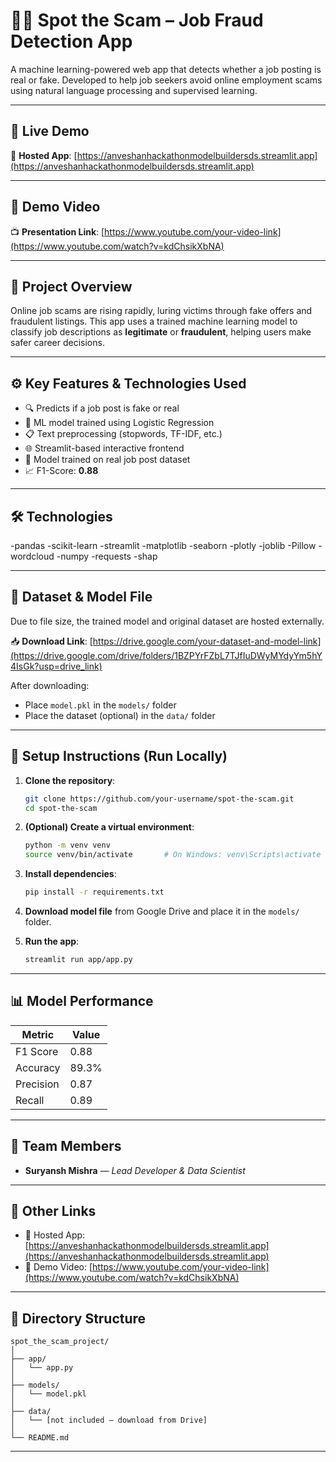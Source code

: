 # 🕵️‍♂️ Spot the Scam – Job Fraud Detection App

A machine learning-powered web app that detects whether a job posting is real or fake. Developed to help job seekers avoid online employment scams using natural language processing and supervised learning.

---

## 🚀 Live Demo

🔗 **Hosted App**: [https://anveshanhackathonmodelbuildersds.streamlit.app](https://anveshanhackathonmodelbuildersds.streamlit.app)

---

## 🎥 Demo Video

📺 **Presentation Link**: [https://www.youtube.com/your-video-link](https://www.youtube.com/watch?v=kdChsikXbNA)

---

## 🧠 Project Overview

Online job scams are rising rapidly, luring victims through fake offers and fraudulent listings. This app uses a trained machine learning model to classify job descriptions as **legitimate** or **fraudulent**, helping users make safer career decisions.

---

## ⚙️ Key Features & Technologies Used

- 🔍 Predicts if a job post is fake or real
- 🧠 ML model trained using Logistic Regression
- 📋 Text preprocessing (stopwords, TF-IDF, etc.)
- 🌐 Streamlit-based interactive frontend
- 🧪 Model trained on real job post dataset
- 📈 F1-Score: **0.88**

---

## 🛠️ Technologies

-pandas
-scikit-learn
-streamlit
-matplotlib
-seaborn
-plotly
-joblib
-Pillow
-wordcloud
-numpy
-requests
-shap

---

## 📁 Dataset & Model File

Due to file size, the trained model and original dataset are hosted externally.

📥 **Download Link**: [https://drive.google.com/your-dataset-and-model-link](https://drive.google.com/drive/folders/1BZPYrFZbL7TJfIuDWyMYdyYm5hY4IsGk?usp=drive_link)

After downloading:

- Place `model.pkl` in the `models/` folder
- Place the dataset (optional) in the `data/` folder

---

## 🧪 Setup Instructions (Run Locally)

1. **Clone the repository**:

   ```bash
   git clone https://github.com/your-username/spot-the-scam.git
   cd spot-the-scam
   ```

2. **(Optional) Create a virtual environment**:

   ```bash
   python -m venv venv
   source venv/bin/activate       # On Windows: venv\Scripts\activate
   ```

3. **Install dependencies**:

   ```bash
   pip install -r requirements.txt
   ```

4. **Download model file** from Google Drive and place it in the `models/` folder.

5. **Run the app**:

   ```bash
   streamlit run app/app.py
   ```

---

## 📊 Model Performance

| Metric    | Value |
| --------- | ----- |
| F1 Score  | 0.88  |
| Accuracy  | 89.3% |
| Precision | 0.87  |
| Recall    | 0.89  |

---

## 🙋 Team Members

- **Suryansh Mishra** — *Lead Developer & Data Scientist*

---

## 🔗 Other Links

- 🔹 Hosted App: [https://anveshanhackathonmodelbuildersds.streamlit.app](https://anveshanhackathonmodelbuildersds.streamlit.app)
- 🔹 Demo Video: [https://www.youtube.com/your-video-link](https://www.youtube.com/watch?v=kdChsikXbNA)

---

## 📂 Directory Structure

```plaintext
spot_the_scam_project/
│
├── app/
│   └── app.py
│
├── models/
│   └── model.pkl
│
├── data/
│   └── [not included – download from Drive]
│
└── README.md
```

---

